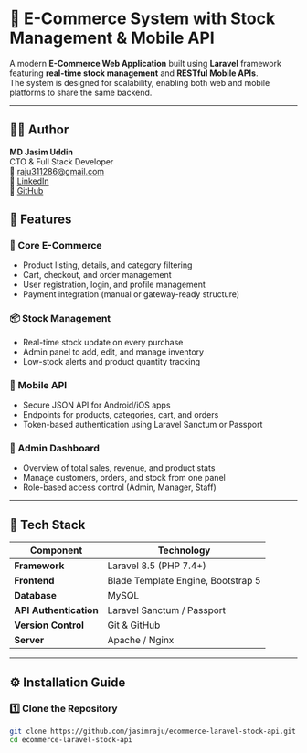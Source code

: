 # 🛒 E-Commerce System with Stock Management & Mobile API

A modern **E-Commerce Web Application** built using **Laravel** framework featuring **real-time stock management** and **RESTful Mobile APIs**.  
The system is designed for scalability, enabling both web and mobile platforms to share the same backend.

---

## 🧑‍💼 Author
**MD Jasim Uddin**  
CTO & Full Stack Developer  
📧 [raju311286@gmail.com](mailto:raju311286@gmail.com)  
🔗 [LinkedIn](https://linkedin.com/in/jasim-uddin-440a03112)  
🔗 [GitHub](https://github.com/jasimraju)

## 🚀 Features

### 🏪 Core E-Commerce
- Product listing, details, and category filtering  
- Cart, checkout, and order management  
- User registration, login, and profile management  
- Payment integration (manual or gateway-ready structure)  

### 📦 Stock Management
- Real-time stock update on every purchase  
- Admin panel to add, edit, and manage inventory  
- Low-stock alerts and product quantity tracking  

### 📱 Mobile API
- Secure JSON API for Android/iOS apps  
- Endpoints for products, categories, cart, and orders  
- Token-based authentication using Laravel Sanctum or Passport  

### 🧩 Admin Dashboard
- Overview of total sales, revenue, and product stats  
- Manage customers, orders, and stock from one panel  
- Role-based access control (Admin, Manager, Staff)

---

## 🧰 Tech Stack

| Component | Technology |
|------------|-------------|
| **Framework** | Laravel 8.5 (PHP 7.4+) |
| **Frontend** | Blade Template Engine, Bootstrap 5 |
| **Database** | MySQL |
| **API Authentication** | Laravel Sanctum / Passport |
| **Version Control** | Git & GitHub |
| **Server** | Apache / Nginx |

---

## ⚙️ Installation Guide

### 1️⃣ Clone the Repository
```bash
git clone https://github.com/jasimraju/ecommerce-laravel-stock-api.git
cd ecommerce-laravel-stock-api
